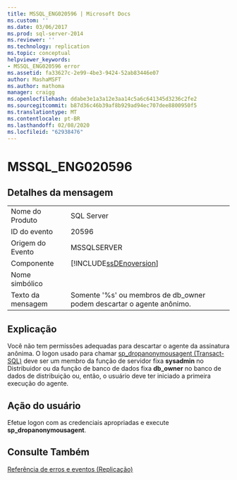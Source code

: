 ```yaml
---
title: MSSQL_ENG020596 | Microsoft Docs
ms.custom: ''
ms.date: 03/06/2017
ms.prod: sql-server-2014
ms.reviewer: ''
ms.technology: replication
ms.topic: conceptual
helpviewer_keywords:
- MSSQL_ENG020596 error
ms.assetid: fa33627c-2e99-4be3-9424-52ab83446e07
author: MashaMSFT
ms.author: mathoma
manager: craigg
ms.openlocfilehash: ddabe3e1a3a12e3aa14c5a6c641345d3236c2fe2
ms.sourcegitcommit: b87d36c46b39af8b929ad94ec707dee8800950f5
ms.translationtype: MT
ms.contentlocale: pt-BR
ms.lasthandoff: 02/08/2020
ms.locfileid: "62938476"
---
```

# <a name="mssql_eng020596"></a>MSSQL_ENG020596
    
## <a name="message-details"></a>Detalhes da mensagem  
  
|||  
|-|-|  
|Nome do Produto|SQL Server|  
|ID do evento|20596|  
|Origem do Evento|MSSQLSERVER|  
|Componente|[!INCLUDE[ssDEnoversion](../../includes/ssdenoversion-md.md)]|  
|Nome simbólico||  
|Texto da mensagem|Somente '%s' ou membros de db_owner podem descartar o agente anônimo.|  
  
## <a name="explanation"></a>Explicação  
 Você não tem permissões adequadas para descartar o agente da assinatura anônima. O logon usado para chamar [sp_dropanonymousagent &#40;Transact-SQL&#41;](/sql/relational-databases/system-stored-procedures/sp-dropanonymousagent-transact-sql) deve ser um membro da função de servidor fixa **sysadmin** no Distribuidor ou da função de banco de dados fixa **db_owner** no banco de dados de distribuição ou, então, o usuário deve ter iniciado a primeira execução do agente.  
  
## <a name="user-action"></a>Ação do usuário  
 Efetue logon com as credenciais apropriadas e execute **sp_dropanonymousagent**.  
  
## <a name="see-also"></a>Consulte Também  
 [Referência de erros e eventos &#40;Replicação&#41;](errors-and-events-reference-replication.md)  
  
  
